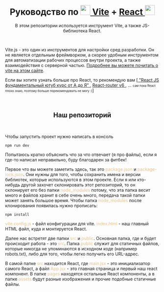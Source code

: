 <h1 align="center">Руководство по <a href="https://vitejs.dev/guide/"><img src="https://camo.githubusercontent.com/61e102d7c605ff91efedb9d7e47c1c4a07cef59d3e1da202fd74f4772122ca4e/68747470733a2f2f766974656a732e6465762f6c6f676f2e737667" height="32px"/> Vite</a>  + <a href="https://ru.reactjs.org/docs/getting-started.html" target="_blank">React <img src="https://upload.wikimedia.org/wikipedia/commons/thumb/a/a7/React-icon.svg/2300px-React-icon.svg.png" height="32px"/></a></h1>
<p align="center">В этом репозитории используется инструмент Vite, а также JS-библиотека React.</p>
<br>
<p>
Vite.js - это один из инструментов для настройки сред разработки. Он не является отдельным фреймворком, а скорее удобным инструментом для автоматизации рабочих процессов внутри проекта, а также взаимодействия с серверной частью. <a href="https://liquidhub.ru/blogs/blog/vite-js">Подробнее вы можете почитать о vite на этом сайте</a>.<br> 
</p>

<p> 
Если вы хотите узнать больше про React, то рекомендую вам [<a class="array" href="https://youtu.be/GNrdg3PzpJQ"> "React JS фундаментальный ютуб курс от А до Я" </a>, <a class="array" href="https://youtube.com/playlist?list=PLiZoB8JBsdznY1XwBcBhHL9L7S_shPGVE"> React-router v6 </a>, ... <span style="font-size: 10px"> сам пока React плохо знаю, поэтому больше порекомендовать не могу :)</span>]
</p>

<br>
<h2 align="center"> Наш репозиторий </h2>
<br>

<p>Чтобы запустить проект нужно написать в консоль <pre><code>npm run dev</code></pre></p>

<p>
Попытаюсь кратко объяснить что за что отвечает (я про файлы), если я где-то написал неправильно, буду благодарен за фитбек!

Первое что вы можете заметить здесь, так это <span style="color: #E2C08D" >package.json</span> и <span style="color: #E2C08D" >package-lock.json</span>. Они нужны для того, чтобы сохранить имена и версии библиотек, которые используются в этом проекте. Если я или кто-нибудь другой захочет склонировать этот репозиторий, то он склонирует его без папки <span style="color: #E2C08D" >node_modules</span> потому, что эта папка весит много и файлов хранит в себе очень много, передача такой папки может занять большое время. Чтобы папка <span style="color: #E2C08D" >node_modules</span> после клонирования появилась нужно прописать: <br><pre><code>npm install</code></pre>

<span style="color: #E2C08D" >vite.config.js</span> - файл конфигурации для vite. <span style="color: #E2C08D" >index.html</span> - наш главный HTML файл, куда и монтируется React.

Далее нас встретят две папки <span style="color: #E2C08D" >src</span> и 
<span style="color: #E2C08D" >public</span>.
Основная папка, где и будет происходит работа - это <span style="color: #E2C08D" >src</span>. Папка <span style="color: #E2C08D" >public</span> служит для статичных файлов, которые никогда не упоминаются в исходном коде (например robots.txt), либо для того, чтобы легко получить его URL-адрес. 

В самой папке <span style="color: #E2C08D" >src</span> находится React, где  <span style="color: #E2C08D" >main.jsx</span> - это инициализатор самого React, а файл  <span style="color: #E2C08D" >App.jsx</span> - это главная страница и первый наш react компонент. В папке  <span style="color: #E2C08D" >pages</span> находятся остальные React компоненты, а в папке  <span style="color: #E2C08D" >assets</span> будут разные изображения и прочие подобные статичные файлы.  
</p> 
